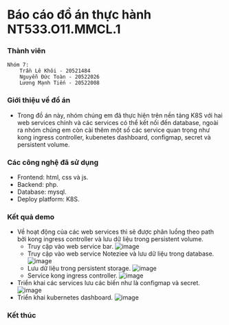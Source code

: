 # Báo cáo đồ án thực hành NT533.O11.MMCL.1
### Thành viên
    Nhóm 7:
        Trần Lê Khôi - 20521484
        Nguyễn Đức Toàn - 20522026
        Lương Mạnh Tiến - 20522008
### Giới thiệu về đồ án
- Trong đồ án này, nhóm chúng em đã thực hiện trên nền tảng K8S với hai web services chính và các services có thể kết nối đến database, ngoài ra nhóm chúng em còn cài thêm một số các service quan trọng như kong ingress controller, kubenetes dashboard, configmap, secret và persistent volume.
### Các công nghệ đã sử dụng
- Frontend: html, css và js.
- Backend: php.
- Database: mysql.
- Deploy platform: K8S.
### Kết quả demo
- Về hoạt động của các web services thì sẽ được phân luồng theo path bởi kong ingress controller và lưu dữ liệu trong persistent volume.
  - Truy cập vào web service bar.
    ![image](https://github.com/suppi147/NT533.O11.MMCL.1-Group7-Project/assets/97881547/15b091b0-5110-48be-b891-ffd7b82f411f)
  - Truy cập vào web service Noteziee và lưu dữ liệu trong database.
    ![image](https://github.com/suppi147/NT533.O11.MMCL.1-Group7-Project/assets/97881547/88cfd3d4-9570-4f32-a743-5f17ff0b003f)
  - Lưu dữ liệu trong persistent storage.
    ![image](https://github.com/suppi147/NT533.O11.MMCL.1-Group7-Project/assets/97881547/0a76c95b-a6b0-4ed5-9af2-c6ef77ecf579)
  - Service kong ingress controller.
    ![image](https://github.com/suppi147/NT533.O11.MMCL.1-Group7-Project/assets/97881547/7218f3ce-1bac-42ed-b3b9-5a8c8d299e0b)
- Triển khai các services lưu các biến như là configmap và secret.
    ![image](https://github.com/suppi147/NT533.O11.MMCL.1-Group7-Project/assets/97881547/857835f7-6216-48c4-a76c-9a62be0240d3)
- Triển khai kubernetes dashboard.
    ![image](https://github.com/suppi147/NT533.O11.MMCL.1-Group7-Project/assets/97881547/b0e4e6e7-00af-47a9-b2c8-5dfd3788b74e)
### Kết thúc
    
